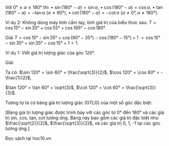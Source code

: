 Với $0° \leq \alpha \leq 180°$ thì:
• $\sin(180° - \alpha) = \sin\alpha$,
• $\cos(180° - \alpha) = \cos\alpha$,
• $\tan(180° - \alpha) = - \tan\alpha$ ($\alpha \neq 90°$),
• $\cot(180° - \alpha) = - \cot\alpha$ ($\alpha \neq 0°, \alpha \neq 180°$).

Ví dụ 2: Không dùng máy tính cầm tay, tính giá trị của biểu thức sau:
$T = \cos 15° - \sin 35° + \cos 55° + \cos 165° - \cos 180°$.

Giải
$T = \cos 15° - \sin 35° + \cos(90° - 35°) - \cos(180° - 15°) + 1$
$= \cos 15° - \sin 35° + \sin 35° - \cos 15° + 1 = 1$.

Ví dụ 1: Viết giá trị lượng giác của góc 120°.

Giải

Ta có: $\sin 120° = \sin 60° = \frac{\sqrt{3}}{2}$, $\cos 120° = \cos 60° = -\frac{1}{2}$,

$\tan 120° = \tan 60° = \sqrt{3}$, $\cot 120° = \cot 60° = \frac{\sqrt{3}}{3}$.

Tương tự ta có bảng giá trị lượng giác (GTLG) của một số góc đặc biệt:

[Bảng giá trị lượng giác được trình bày với các góc từ 0° đến 180° và các giá trị sin, cos, tan, cot tương ứng. Bảng này bao gồm các giá trị đặc biệt như $\frac{\sqrt{2}}{2}$, $\frac{\sqrt{3}}{2}$, và các giá trị 0, 1, -1 tại các góc tương ứng.]

Đọc sách tại hoc10.vn